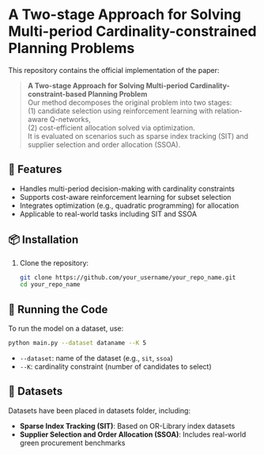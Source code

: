# A Two-stage Approach for Solving Multi-period Cardinality-constrained Planning Problems

This repository contains the official implementation of the paper:

> **A Two-stage Approach for Solving Multi-period Cardinality-constraint-based Planning Problem**  
> Our method decomposes the original problem into two stages:  
> (1) candidate selection using reinforcement learning with relation-aware Q-networks,  
> (2) cost-efficient allocation solved via optimization.  
> It is evaluated on scenarios such as sparse index tracking (SIT) and supplier selection and order allocation (SSOA).

## 🚀 Features

- Handles multi-period decision-making with cardinality constraints
- Supports cost-aware reinforcement learning for subset selection
- Integrates optimization (e.g., quadratic programming) for allocation
- Applicable to real-world tasks including SIT and SSOA

## 📦 Installation

1. Clone the repository:
   ```bash
   git clone https://github.com/your_username/your_repo_name.git
   cd your_repo_name


## 🧪 Running the Code

To run the model on a dataset, use:

```bash
python main.py --dataset dataname --K 5
```

* `--dataset`: name of the dataset (e.g., `sit`, `ssoa`)
* `--K`: cardinality constraint (number of candidates to select)

## 📁 Datasets

Datasets have been placed in datasets folder, including:

* **Sparse Index Tracking (SIT)**: Based on OR-Library index datasets
* **Supplier Selection and Order Allocation (SSOA)**: Includes real-world green procurement benchmarks

